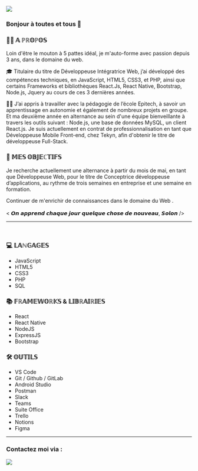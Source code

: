 
[<img src="https://img.shields.io/badge/author-Julie%20Drouin-blue?style=flat&labelColor=000000&color=ffb030" align="center"/>](https://github.com/JulieDrouin)

### Bonjour à toutes et tous 👋


### 👩‍💻 𝔸 ℙℝ𝕆ℙ𝕆𝕊

Loin d'être le mouton à 5 pattes idéal, je m'auto-forme avec passion depuis 3 ans, dans le domaine du web. 

🎓 Titulaire du titre de Développeuse Intégratrice Web, j’ai développé des compétences techniques, en JavaScript, HTML5, CSS3, et PHP, ainsi que certains Frameworks et bibliothèques React.Js, React Native, Bootstrap, Node.js, Jquery au cours de ces 3 dernières années.

🤜🤛 J’ai appris à travailler avec la pédagogie de l’école Epitech, à savoir un apprentissage en autonomie et également de nombreux projets en groupe. Et ma deuxième année en alternance au sein d'une équipe bienveillante à travers les outils suivant : Node.js, une base de données MySQL, un client React.js.
Je suis actuellement en contrat de professionnalisation en tant que Développeuse Mobile Front-end, chez Tekyn, afin d'obtenir le titre de développeuse Full-Stack.


### 🎯 𝕄𝔼𝕊 𝕆𝔹𝕁𝔼ℂ𝕋𝕀𝔽𝕊

Je recherche actuellement une alternance à partir du mois de mai, en tant que Développeuse Web, pour le titre de Conceptrice développeuse d’applications, au rythme de trois semaines en entreprise et une semaine en formation.

Continuer de m'enrichir de connaissances dans le domaine du Web .
<br/>
<br/>
< 𝙊𝙣 𝙖𝙥𝙥𝙧𝙚𝙣𝙙 𝙘𝙝𝙖𝙦𝙪𝙚 𝙟𝙤𝙪𝙧 𝙦𝙪𝙚𝙡𝙦𝙪𝙚 𝙘𝙝𝙤𝙨𝙚 𝙙𝙚 𝙣𝙤𝙪𝙫𝙚𝙖𝙪, 𝙎𝙤𝙡𝙤𝙣 />
<hr/>
<br/>

### 💻 𝕃𝔸ℕ𝔾𝔸𝔾𝔼𝕊

- JavaScript
- HTML5
- CSS3
- PHP
- SQL

### 📚 𝔽ℝ𝔸𝕄𝔼𝕎𝕆ℝ𝕂𝕊 & 𝕃𝕀𝔹ℝ𝔸𝕀ℝ𝕀𝔼𝕊

- React
- React Native
- NodeJS
- ExpressJS
- Bootstrap

### 🛠 𝕆𝕌𝕋𝕀𝕃𝕊

- VS Code
- Git / Github / GitLab
- Android Studio
- Postman
- Slack
- Teams
- Suite Office
- Trello
- Notions
- Figma
<hr/>

### Contactez moi via :
[<img src ="https://img.shields.io/badge/LinkedIn-blue?style=flat&logo=linkedin&labelColor=blue"/>](https://www.linkedin.com/in/julie-jourdrouin/)

<!-- ![YOUR github stats](https://github-readme-stats.vercel.app/api?username=JulieDrouin) -->

